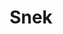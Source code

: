 ---
title: Snek
crosslinks:
- livven
- anti_gif_bot
- place
- tmsbmeta
- photoshopbattles
- Sneks
- unexpectedoverwatch
- youtubefactsbot
- australia
- snakes
- withrice
- comedynecromancy
- misleadingthumbnails
- doggos
- Vore
- placesnek
- FindTheSniper
- climbing
- pcmasterrace
- MostBeautiful
---
